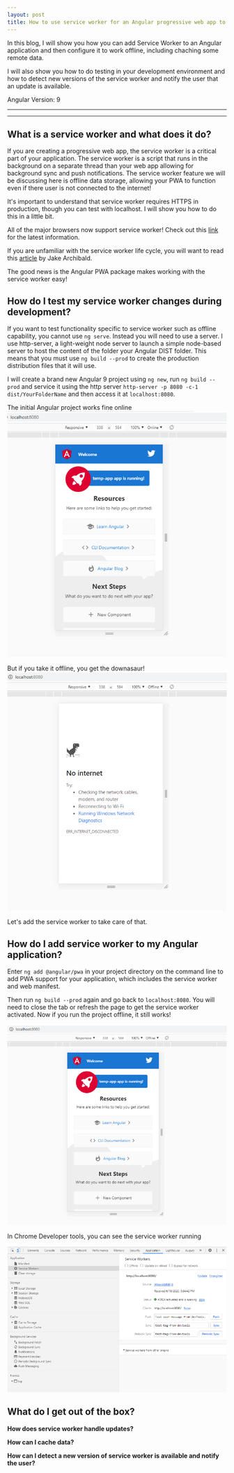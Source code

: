 ```yaml
---
layout: post
title: How to use service worker for an Angular progressive web app to work offline
---
```


In this blog, I will show you how you can add Service Worker to an Angular application and then configure it to work offline, including chaching some remote data.   

I will also show you how to do testing in your development environment and how to detect new versions of the service worker and notify the user that an update is available. 

Angular Version: 9

----
****

## What is a service worker and what does it do?

If you are creating a progressive web app, the service worker is a critical part of your application.   The service worker is a script that runs in the background on a separate thread than your web app allowing for background sync and push notifications.  The service worker feature we will be discussing here is offline data storage, allowing your PWA to function even if there user is not connected to the internet!

It's important to understand that service worker requires HTTPS in production, though you can test with localhost.  I will show you how to do this in a little bit. 

All of the major browsers now support service worker!   Check out this [link](https://jakearchibald.github.io/isserviceworkerready/) for the latest information.

If you are unfamiliar with the service worker life cycle, you will want to read this [article](https://developers.google.com/web/fundamentals/primers/service-workers/lifecycle) by Jake Archibald.

The good news is the Angular PWA package makes working with the service worker easy!

## How do I test my service worker changes during development?

If you want to test functionality specific to service worker such as offline capability, you cannot use `ng serve`.  Instead you will need to use a server.   I use http-server, a light-weight node server to launch a simple node-based server to host the content of the folder your Angular DIST folder.   This means that you must use  `ng build --prod` to create the production distribution files that it will use.   

I will create a brand new Angular 9 project using `ng new`, run `ng build --prod` and service it using the http server `http-server -p 8080 -c-1 dist/YourFolderName` and then access it at `localhost:8080`.  

The initial Angular project works fine online
<img src="/images/initial-no-sw.png">

But if you take it offline, you get the downasaur!
<img src="/images/initial-no-sw-offline.png">

Let's add the service worker to take care of that.  

## How do I add service worker to my Angular application?

Enter `ng add @angular/pwa` in your project directory on the command line to add PWA support for your application, which includes the service worker and web manifest.  

Then run `ng build --prod` again and go back to `localhost:8080`.  You will need to close the tab or refresh the page to get the service worker activated.   Now if you run the project offline, it still works!

<img src="/images/with-sw-offline.png">
          
In Chrome Developer tools, you can see the service worker running

<img src="/images/with-sw.png">

## What do I get out of the box?

**How does service worker handle updates?**

**How can I cache data?**

**How can I detect a new version of service worker is available and notify the user?**

